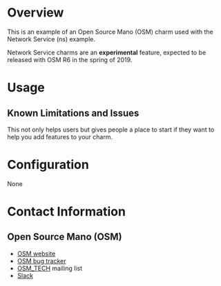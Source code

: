 # Overview

This is an example of an Open Source Mano (OSM) charm used with the Network Service (ns) example. 

Network Service charms are an **experimental** feature, expected to be released with OSM R6 in the spring of 2019.

# Usage


## Known Limitations and Issues

This not only helps users but gives people a place to start if they want to help
you add features to your charm.

# Configuration

None

# Contact Information
## Open Source Mano (OSM)

  - [OSM website](https://osm.etsi.org/)
  - [OSM bug tracker](https://osm.etsi.org/bugzilla/)
  - [OSM_TECH](mailto:OSM_TECH@list.etsi.org) mailing list
  - [Slack](https://join.slack.com/t/opensourcemano/shared_invite/enQtMzQ3MzYzNTQ0NDIyLWJkMzRjNDM0MjFjODYzMGQ3ODIzMzJlNTg2ZGI5OTdiZjFiNDMyMzYxMjRjNDU4N2FmNjRjNzY5NTE1MjgzOTQ)

